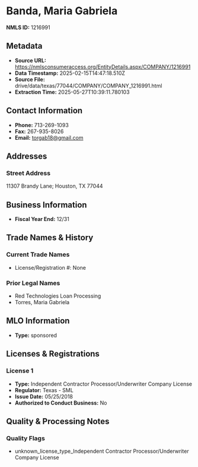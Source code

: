 # Banda, Maria Gabriela

**NMLS ID:** 1216991

## Metadata
- **Source URL:** https://nmlsconsumeraccess.org/EntityDetails.aspx/COMPANY/1216991
- **Data Timestamp:** 2025-02-15T14:47:18.510Z
- **Source File:** drive/data/texas/77044/COMPANY/COMPANY_1216991.html
- **Extraction Time:** 2025-05-27T10:39:11.780103

## Contact Information
- **Phone:** 713-269-1093
- **Fax:** 267-935-8026
- **Email:** torgab18@gmail.com

## Addresses
### Street Address
11307 Brandy Lane; Houston, TX 77044

## Business Information
- **Fiscal Year End:** 12/31

## Trade Names & History
### Current Trade Names
- License/Registration #: None

### Prior Legal Names
- Red Technologies Loan Processing
- Torres, Maria Gabriela

## MLO Information
- **Type:** sponsored

## Licenses & Registrations

### License 1
- **Type:** Independent Contractor Processor/Underwriter Company License
- **Regulator:** Texas - SML
- **Issue Date:** 05/25/2018
- **Authorized to Conduct Business:** No

## Quality & Processing Notes
### Quality Flags
- unknown_license_type_Independent Contractor Processor/Underwriter Company License

